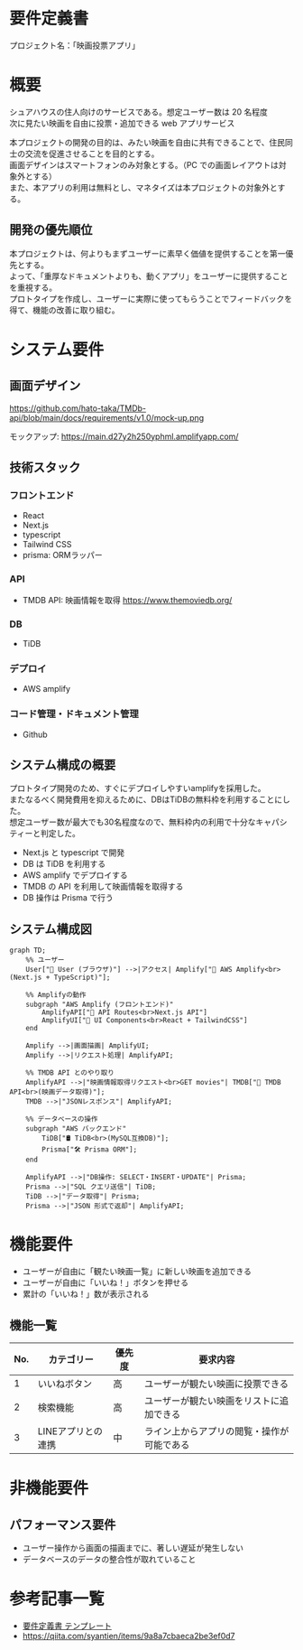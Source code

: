 # 要件定義書

プロジェクト名：「映画投票アプリ」

# 概要

シュアハウスの住人向けのサービスである。想定ユーザー数は 20 名程度  
次に見たい映画を自由に投票・追加できる web アプリサービス

本プロジェクトの開発の目的は、みたい映画を自由に共有できることで、住民同士の交流を促進させることを目的とする。  
画面デザインはスマートフォンのみ対象とする。（PC での画面レイアウトは対象外とする）  
また、本アプリの利用は無料とし、マネタイズは本プロジェクトの対象外とする。

## 開発の優先順位

本プロジェクトは、何よりもまずユーザーに素早く価値を提供することを第一優先とする。  
よって、「重厚なドキュメントよりも、動くアプリ」をユーザーに提供することを重視する。  
プロトタイプを作成し、ユーザーに実際に使ってもらうことでフィードバックを得て、機能の改善に取り組む。

# システム要件

## 画面デザイン
https://github.com/hato-taka/TMDb-api/blob/main/docs/requirements/v1.0/mock-up.png

モックアップ: https://main.d27y2h250yphml.amplifyapp.com/

## 技術スタック

### フロントエンド
- React
- Next.js
- typescript
- Tailwind CSS
- prisma: ORMラッパー

### API
- TMDB API: 映画情報を取得 https://www.themoviedb.org/

### DB
- TiDB

### デプロイ
- AWS amplify

### コード管理・ドキュメント管理
- Github

## システム構成の概要
プロトタイプ開発のため、すぐにデプロイしやすいamplifyを採用した。  
またなるべく開発費用を抑えるために、DBはTiDBの無料枠を利用することにした。  
想定ユーザー数が最大でも30名程度なので、無料枠内の利用で十分なキャパシティーと判定した。

- Next.js と typescript で開発
- DB は TiDB を利用する
- AWS amplify でデプロイする
- TMDB の API を利用して映画情報を取得する
- DB 操作は Prisma で行う

## システム構成図

```mermaid
graph TD;
    %% ユーザー
    User["👤 User (ブラウザ)"] -->|アクセス| Amplify["🚀 AWS Amplify<br>(Next.js + TypeScript)"];

    %% Amplifyの動作
    subgraph "AWS Amplify (フロントエンド)"
        AmplifyAPI["📡 API Routes<br>Next.js API"]
        AmplifyUI["🎨 UI Components<br>React + TailwindCSS"]
    end

    Amplify -->|画面描画| AmplifyUI;
    Amplify -->|リクエスト処理| AmplifyAPI;

    %% TMDB API とのやり取り
    AmplifyAPI -->|"映画情報取得リクエスト<br>GET movies"| TMDB["🎥 TMDB API<br>(映画データ取得)"];
    TMDB -->|"JSONレスポンス"| AmplifyAPI;

    %% データベースの操作
    subgraph "AWS バックエンド"
        TiDB["🛢 TiDB<br>(MySQL互換DB)"];
        Prisma["🛠 Prisma ORM"];
    end

    AmplifyAPI -->|"DB操作: SELECT・INSERT・UPDATE"| Prisma;
    Prisma -->|"SQL クエリ送信"| TiDB;
    TiDB -->|"データ取得"| Prisma;
    Prisma -->|"JSON 形式で返却"| AmplifyAPI;
```

# 機能要件

- ユーザーが自由に「観たい映画一覧」に新しい映画を追加できる
- ユーザーが自由に「いいね！」ボタンを押せる
- 累計の「いいね！」数が表示される

## 機能一覧

| No. | カテゴリー   | 優先度 | 要求内容                         |
| --- | ------------ | ------ | -------------------------------- |
| 1   | いいねボタン | 高     | ユーザーが観たい映画に投票できる |
| 2 | 検索機能 | 高 | ユーザーが観たい映画をリストに追加できる |
| 3 | LINEアプリとの連携 | 中 | ライン上からアプリの閲覧・操作が可能である |


# 非機能要件

## パフォーマンス要件

- ユーザー操作から画面の描画までに、著しい遅延が発生しない
- データベースのデータの整合性が取れていること

# 参考記事一覧

- [要件定義書 テンプレート](https://notepm.jp/template/requirement-definition)
- https://qiita.com/syantien/items/9a8a7cbaeca2be3ef0d7
